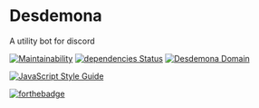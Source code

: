 # Desdemona
A utility bot for discord

[![Maintainability](https://api.codeclimate.com/v1/badges/ce37452668ace474f61f/maintainability)](https://codeclimate.com/github/noriah/desdemona-bot/maintainability)
[![dependencies Status](https://david-dm.org/noriah/desdemona-bot/status.svg)](https://david-dm.org/noriah/desdemona-bot)
[![Desdemona Domain](https://discordapp.com/api/guilds/421366326775513108/embed.png)](https://discord.gg/jPhuKT8)

[![JavaScript Style Guide](https://cdn.rawgit.com/standard/standard/master/badge.svg)](https://github.com/standard/standard)

[![forthebadge](https://forthebadge.com/images/badges/built-with-love.svg)](https://forthebadge.com)
